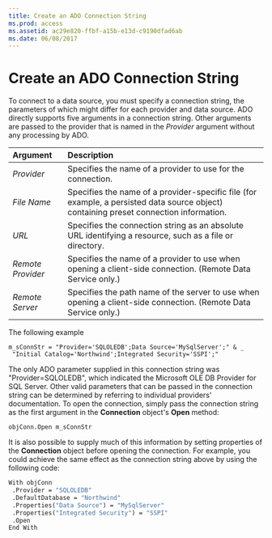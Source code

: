```yaml
---
title: Create an ADO Connection String
ms.prod: access
ms.assetid: ac29e820-ffbf-a15b-e13d-c9190dfad6ab
ms.date: 06/08/2017
---
```



# Create an ADO Connection String

To connect to a data source, you must specify a connection string, the parameters of which might differ for each provider and data source. ADO directly supports five arguments in a connection string. Other arguments are passed to the provider that is named in the  _Provider_ argument without any processing by ADO.



|**Argument**|**Description**|
|:-----|:-----|
| _Provider_|Specifies the name of a provider to use for the connection.|
| _File Name_|Specifies the name of a provider-specific file (for example, a persisted data source object) containing preset connection information.|
| _URL_|Specifies the connection string as an absolute URL identifying a resource, such as a file or directory.|
| _Remote Provider_|Specifies the name of a provider to use when opening a client-side connection. (Remote Data Service only.)|
| _Remote Server_|Specifies the path name of the server to use when opening a client-side connection. (Remote Data Service only.)|

The following example 




```
m_sConnStr = "Provider='SQLOLEDB';Data Source='MySqlServer';" & _ 
 "Initial Catalog='Northwind';Integrated Security='SSPI';"
```

The only ADO parameter supplied in this connection string was "Provider=SQLOLEDB", which indicated the Microsoft OLE DB Provider for SQL Server. Other valid parameters that can be passed in the connection string can be determined by referring to individual providers' documentation.
To open the connection, simply pass the connection string as the first argument in the  **Connection** object's **Open** method:



```
objConn.Open m_sConnStr
```

It is also possible to supply much of this information by setting properties of the  **Connection** object before opening the connection. For example, you could achieve the same effect as the connection string above by using the following code:



```vb
With objConn 
 .Provider = "SQLOLEDB" 
 .DefaultDatabase = "Northwind" 
 .Properties("Data Source") = "MySqlServer" 
 .Properties("Integrated Security") = "SSPI" 
 .Open 
End With 

```


